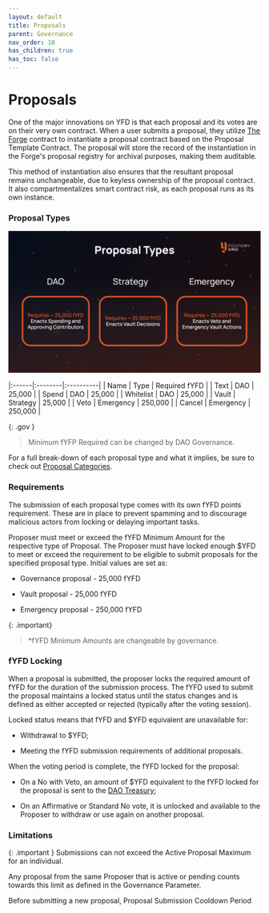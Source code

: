 ```yaml
---
layout: default
title: Proposals
parent: Governance
nav_order: 10
has_children: true
has_toc: false
---
```


Proposals
=========

One of the major innovations on YFD is that each proposal and its votes are on their very own contract. When a user submits a proposal, they utilize [The Forge]() contract to instantiate a proposal contract based on the Proposal Template Contract. The proposal will store the record of the instantiation in the Forge's proposal registry for archival purposes, making them auditable.

This method of instantiation also ensures that the resultant proposal remains unchangeable, due to keyless ownership of the proposal contract. It also compartmentalizes smart contract risk, as each proposal runs as its own instance.

### Proposal Types

![](/assets/images/figure/proposal-types.png)

|:------|:--------|:----------|
| Name | Type | Required fYFD |
| Text | DAO | 25,000 |
| Spend | DAO | 25,000 |
| Whitelist | DAO | 25,000 |
| Vault | Strategy | 25,000 |
| Veto | Emergency | 250,000 |
| Cancel | Emergency | 250,000 |

{: .gov }
> Minimum fYFP Required can be changed by DAO Governance.

For a full break-down of each proposal type and what it implies, be sure to check out [Proposal Categories]().

### Requirements

The submission of each proposal type comes with its own fYFD points requirement. These are in place to prevent spamming and to discourage malicious actors from locking or delaying important tasks.

Proposer must meet or exceed the fYFD Minimum Amount for the respective type of Proposal. The Proposer must have locked enough $YFD to meet or exceed the requirement to be eligible to submit proposals for the specified proposal type. Initial values are set as:

-   Governance proposal - 25,000 fYFD

-   Vault proposal - 25,000 fYFD

-   Emergency proposal - 250,000 fYFD

{: .important}
> *fYFD Minimum Amounts are changeable by governance.

### fYFD Locking

When a proposal is submitted, the proposer locks the required amount of fYFD for the duration of the submission process. The fYFD used to submit the proposal maintains a locked status until the status changes and is defined as either accepted or rejected (typically after the voting session).

Locked status means that fYFD and $YFD equivalent are unavailable for:

-   Withdrawal to $YFD;

-   Meeting the fYFD submission requirements of additional proposals.

When the voting period is complete, the fYFD locked for the proposal:

-   On a No  with  Veto, an amount of $YFD equivalent to the fYFD locked for the proposal is sent to the [DAO Treasury]();

-   On an Affirmative or Standard No vote, it is unlocked and available to the Proposer to withdraw or use again on another proposal.

### Limitations

{: .important }
Submissions can not exceed the Active Proposal Maximum for an individual.

Any proposal from the same Proposer that is active or pending counts towards this limit as defined in the Governance Parameter.

Before submitting a new proposal, Proposal Submission Cooldown Period